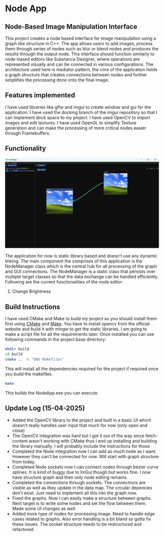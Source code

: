 # Node App

## Node-Based Image Manipulation Interface

This project creates a node based interface for image manipulation using a graph like structure in C++. The app allows users to add images, process them through series of nodes such as blur or blend nodes and produces the results through the output node. This interface should function similarly to node-based editors like Substance Designer, where operations are represented visually and can be connected in various configurations. The architecture used here is mediator pattern, the core of the application holds a graph structure that creates connections between nodes and further simplifies the processing done onto the final image.

## Features implemented

I have used libraries like glfw and imgui to create window and gui for the application. I have used the docking branch of the imgui repository so that I can implement dock space to my project. I have used OpenCV to import images and edit textures. I have used OpenGL to simplify Texture generation and can make the processing of more critical nodes easier through Framebuffers.

## Functionality

![Example](assets/example.png)

The application for now is static library based and doesn't use any dynamic linking. The main component the comprises of this application is the NodeManager class which is the central hub for all processing of the graph and GUI connections. The NodeManager is a static class that persists over multiple target classes so that the data exchange can be handled efficiently. Following are the current functionalities of the node editor:

1. Change Brightness

## Build Instructions
I have used CMake and Make to build my project so you should install them first using [CMake](https://cmake.org/download/) and [Make](https://ftp.gnu.org/gnu/make/). You have to install opencv from the official website and build it with mingw to get the static libraries. I am going to make a script file for all the requirements later. Once installed you can use following commands in the project base directory:
```bash
mkdir build
cd build
cmake .. -G "GNU Makefiles"
```

This will install all the dependencies required for the project if required once you build the makefiles. 
``` bash
make
```
This builds the NodeApp.exe you can execute.


## Update Log (15-04-2025)

- Added the OpenCV library to the project and built in a basic UI which doesn't really handles user input that much for now (only open and close)
- The OpenCV integration was hard but I got it out of the way since fetch-content wasn't working with CMake thus I end up installing and building the library manually. I will probably include the instructions for those
- Completed the Node integration now I can add as much node as I want. However they can't be connected for now. Will start with graph structure from today.
- Completed Node sockets now I can connect nodes through bezier curve splines. It is kind of buggy due to ImGui though but works fine. I now have structure graph and then only node editing remains.
- Completed the connections through sockets. The connections are visible as well as they update in the data map. The circular depencies don't exist. Just need to implement all this into the graph now.
- Fixed the graphs. Now I can easily make a structure between graphs. Next target is to write some nodes and set the flow between them. Made some UI changes as well.
- Added more type of nodes for processing image. Need to handle edge cases related to graphs. Also error handling is a bit bland so gotta fix these issues. The socket structure needs to be restructured and refactored.